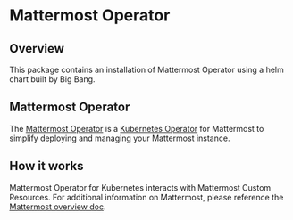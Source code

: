 # Mattermost Operator

## Overview

This package contains an installation of Mattermost Operator using a helm chart built by Big Bang.

## Mattermost Operator

The [Mattermost Operator](https://github.com/mattermost/mattermost-operator) is a [Kubernetes Operator](https://kubernetes.io/docs/concepts/extend-kubernetes/operator/) for Mattermost to simplify deploying and managing your Mattermost instance.

## How it works

Mattermost Operator for Kubernetes interacts with Mattermost Custom Resources. For additional information on Mattermost, please reference the [Mattermost overview doc](https://repo1.dso.mil/platform-one/big-bang/apps/collaboration-tools/mattermost/-/blob/main/docs/overview.md).

